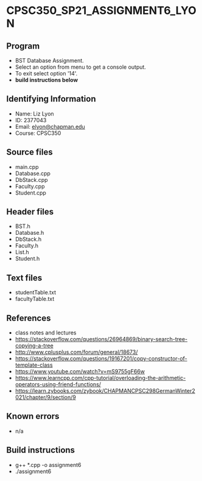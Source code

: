 # CPSC350_SP21_ASSIGNMENT6_LYON

## Program
* BST Database Assignment.
* Select an option from menu to get a console output.
* To exit select option '14'.
* **build instructions below**

## Identifying Information
* Name: Liz Lyon
* ID: 2377043
* Email: elyon@chapman.edu
* Course: CPSC350

## Source files
* main.cpp
* Database.cpp
* DbStack.cpp
* Faculty.cpp
* Student.cpp

## Header files
* BST.h
* Database.h
* DbStack.h
* Faculty.h
* List.h
* Student.h

## Text files
* studentTable.txt
* facultyTable.txt

## References 
* class notes and lectures
* https://stackoverflow.com/questions/26964869/binary-search-tree-copying-a-tree
* http://www.cplusplus.com/forum/general/18673/
* https://stackoverflow.com/questions/19167201/copy-constructor-of-template-class
* https://www.youtube.com/watch?v=mS9755gF66w
* https://www.learncpp.com/cpp-tutorial/overloading-the-arithmetic-operators-using-friend-functions/
* https://learn.zybooks.com/zybook/CHAPMANCPSC298GermanWinter2021/chapter/9/section/9

## Known errors
* n/a

## Build instructions 
* g++ *.cpp -o assignment6
* ./assignment6
